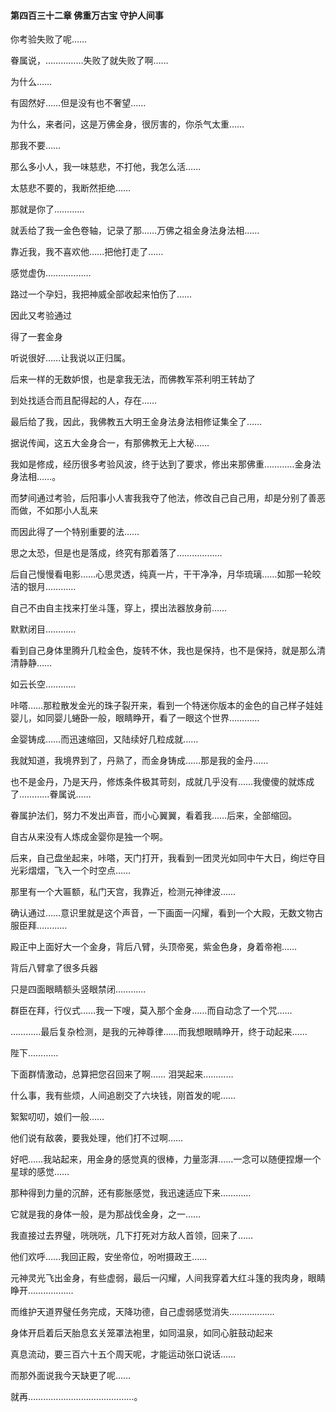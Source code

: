 #### 第四百三十二章 佛重万古宝 守护人间事


你考验失败了呢……

眷属说，……………失败了就失败了啊……

为什么……

有固然好……但是没有也不奢望……

为什么，来者问，这是万佛金身，很厉害的，你杀气太重……

那我不要……

那么多小人，我一味慈悲，不打他，我怎么活……

太慈悲不要的，我断然拒绝……

那就是你了…………

就丢给了我一金色卷轴，记录了那……万佛之祖金身法身法相……

靠近我，我不喜欢他……把他打走了……

感觉虚伪………………


路过一个孕妇，我把神威全部收起来怕伤了……

因此又考验通过

得了一套金身

听说很好……让我说以正归属。

后来一样的无数妒恨，也是拿我无法，而佛教军茶利明王转劫了

到处找适合而且配得起的人，存在……

最后给了我，因此，我佛教五大明王金身法身法相修证集全了……

据说传闻，这五大金身合一，有那佛教无上大秘……

我如是修成，经历很多考验风波，终于达到了要求，修出来那佛重…………金身法身法相……。

而梦间通过考验，后阳事小人害我我夺了他法，修改自己自己用，却是分别了善恶而做，不如那小人乱来

而因此得了一个特别重要的法……

思之太恐，但是也是落成，终究有那着落了………………

后自己慢慢看电影……心思灵透，纯真一片，干干净净，月华琉璃……如那一轮皎洁的银月…………


自己不由自主找来打坐斗篷，穿上，摸出法器放身前……

默默闭目…………

看到自己身体里腾升几粒金色，旋转不休，我也是保持，也不是保持，就是那么清清静静……

如云长空…………

咔嗒……那粒散发金光的珠子裂开来，看到一个特迷你版本的金色的自己样子娃娃婴儿，如同婴儿蜷卧一般，眼睛睁开，看了一眼这个世界…………

金婴铸成……而迅速缩回，又陆续好几粒成就……

我就知道，我境界到了，丹熟了，而金身铸成……那是我的金丹……

也不是金丹，乃是天丹，修炼条件极其苛刻，成就几乎没有……我傻傻的就炼成了…………眷属说……

眷属护法们，努力不发出声音，而小心翼翼，看着我……后来，全部缩回。

自古从来没有人炼成金婴你是独一个啊。

后来，自己盘坐起来，咔嗒，天门打开，我看到一团灵光如同中午大日，绚烂夺目光彩熠熠，飞入一个时空点……

那里有一个大匾额，私门天宫，我靠近，检测元神律波……

确认通过……意识里就是这个声音，一下画面一闪耀，看到一个大殿，无数文物古服臣拜…………


殿正中上面好大一个金身，背后八臂，头顶帝冕，紫金色身，身着帝袍……

背后八臂拿了很多兵器

只是四面眼睛额头竖眼禁闭…………

群臣在拜，行仪式……我一下嗖，莫入那个金身……而自动念了一个咒……

…………最后复杂检测，是我的元神尊律……而我想眼睛睁开，终于动起来……

陛下…………

下面群情激动，总算把您召回来了啊……
泪哭起来…………

什么事，我有些烦，人间追剧交了六块钱，刚首发的呢……

絮絮叨叨，娘们一般……

他们说有敌袭，要我处理，他们打不过啊……

好吧……我站起来，用金身的感觉真的很棒，力量澎湃……一念可以随便捏爆一个星球的感觉……

那种得到力量的沉醉，还有膨胀感觉，我迅速适应下来…………


它就是我的身体一般，是为那战伐金身，之一……

我直接过去界璧，咣咣咣，几下打死对方敌人首领，回来了……

他们欢呼……我回正殿，安坐帝位，吩咐摄政王……

元神灵光飞出金身，有些虚弱，最后一闪耀，人间我穿着大红斗篷的我肉身，眼睛睁开………………


而维护天道界璧任务完成，天降功德，自己虚弱感觉消失………………


身体开启着后天胎息玄关笼罩法袍里，如同温泉，如同心脏鼓动起来

真息流动，要三百六十五个周天呢，才能运动张口说话……

而那外面说我今天缺更了呢……

就再……………………………………。


